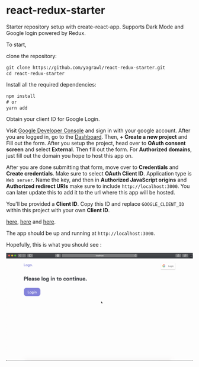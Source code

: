 # react-redux-starter

Starter repository setup with create-react-app. Supports Dark Mode and Google
login powered by Redux.

To start,

clone the repository:

    git clone https://github.com/yagrawl/react-redux-starter.git
    cd react-redux-starter

Install all the required dependencies:

    npm install
    # or
    yarn add

Obtain your client ID for Google Login.

Visit [Google Developer Console](https://developers.google.com) and sign in with your google account. After you are logged in, go to the [Dashboard](https://console.developers.google.com/apis/dashboard). Then, **+ Create a new project** and Fill out the form. After you setup the project, head over to **OAuth consent screen** and select **External**. Then fill out the form. For **Authorized domains**, just fill out the domain you hope to host this app on.

After you are done submitting that form, move over to **Credentials** and **Create credentials**. Make sure to select **OAuth Client ID**. Application type is `Web server`. Name the key, and then in **Authorized JavaScript origins** and **Authorized redirect URIs** make sure to include `http://localhost:3000`. You can later update this to add it to the url where this app will be hosted.

You'll be provided a **Client ID**. Copy this ID and replace `GOOGLE_CLIENT_ID` within this project with your own **Client ID**.

[here](https://github.com/yagrawl/react-redux-starter/blob/master/src/components/elements/login.js#L55), [here](https://github.com/yagrawl/react-redux-starter/blob/master/src/components/elements/login.js#L74) and [here](https://github.com/yagrawl/react-redux-starter/blob/master/src/components/helpers/signin.js#L39).

The app should be up and running at `http://localhost:3000`.

Hopefully, this is what you should see :

![demo](demo.gif)
